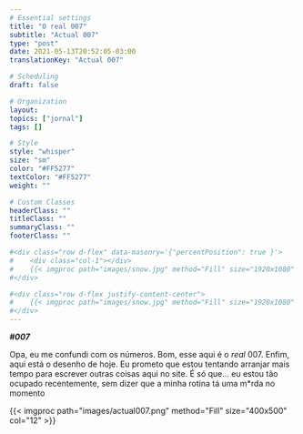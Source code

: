 ```yaml
---
# Essential settings
title: "O real 007"
subtitle: "Actual 007"
type: "post"
date: 2021-05-13T20:52:05-03:00
translationKey: "Actual 007"

# Scheduling
draft: false

# Organization
layout:
topics: ["jornal"]
tags: []

# Style
style: "whisper"
size: "sm"
color: "#FF5277"
textColor: "#FF5277"
weight: ""

# Custom Classes
headerClass: ""
titleClass: ""
summaryClass: ""
footerClass: ""

#<div class="row d-flex" data-masonry='{"percentPosition": true }'>
#    <div class="col-1"></div>
#    {{< imgproc path="images/snow.jpg" method="Fill" size="1920x1080" col="8" >}}
#</div>

#<div class="row d-flex justify-content-center">
#    {{< imgproc path="images/snow.jpg" method="Fill" size="1920x1080" col="8" >}}
#</div>
---
```


***#007***

Opa, eu me confundi com os números. Bom, esse aqui é o *real* 007. Enfim, aqui está o desenho de hoje. Eu prometo que estou tentando arranjar mais tempo para escrever outras coisas aqui no site. É só que... eu estou tão ocupado recentemente, sem dizer que a minha rotina tá uma m*rda no momento

<div class="row d-flex justify-content-center">
    {{< imgproc path="images/actual007.png" method="Fill" size="400x500" col="12" >}}
</div>